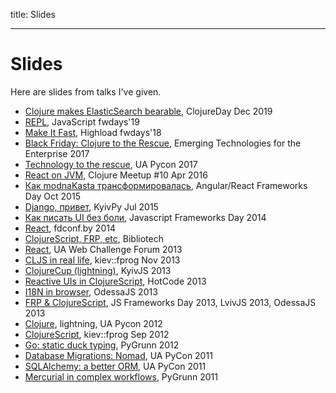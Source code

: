 title: Slides

----

# Slides

Here are slides from talks I've given.

* [Clojure makes ElasticSearch bearable](19-12-07-clojure-es), ClojureDay Dec 2019
* [REPL](19-03-16-repl), JavaScript fwdays'19
* [Make It Fast](18-09-15-make-it-fast/), Highload fwdays'18
* <a href="17-04-18-ete/">Black Friday: Clojure to the Rescue</a>, Emerging Technologies for the Enterprise 2017
* <a href="17-04-09-tech-to-the-rescue/">Technology to the rescue</a>, UA Pycon 2017
* <a href="16-04-13-react-no-js/">React on JVM</a>, Clojure Meetup #10 Apr 2016
* <a href="15-10-04-mk-now/">Как modnaKasta трансформировалась</a>, Angular/React Frameworks Day Oct 2015
* <a href="15-07-11-django-hello/">Django, привет</a>, KyivPy Jul 2015
* <a href="14-04-26-fwdays/">Как писать UI без боли</a>, Javascript Frameworks Day 2014
* <a href="14-04-19-fdconf-react/">React</a>, fdconf.by 2014
* <a href="13-11-28-bibliotech/">ClojureScript, FRP, etc</a>, Bibliotech
* <a href="13-11-24-react/">React</a>, UA Web Challenge Forum 2013
* <a href="13-11-16-cljs-real-life/">CLJS in real life</a>, kiev::fprog Nov 2013
* <a href="clojurecup/">ClojureCup (lightning)</a>, KyivJS 2013
* <a href="frp-gui/">Reactive UIs in ClojureScript</a>, HotCode 2013
* <a href="i18n/">I18N in browser</a>, OdessaJS 2013
* <a href="frp/">FRP & ClojureScript</a>, JS Frameworks Day 2013, LvivJS 2013, OdessaJS 2013
* <a href="clojure-pycon/">Clojure</a>, lightning, UA Pycon 2012
* <a href="cljs/">ClojureScript</a>, kiev::fprog Sep 2012
* <a href="go-duck/">Go: static duck typing</a>, PyGrunn 2012
* <a href="nomad-talk/">Database Migrations: Nomad</a>, UA PyCon 2011
* <a href="sqla-talk/static/">SQLAlchemy: a better ORM</a>, UA PyCon 2011
* <a href="hgworkflow/">Mercurial in complex workflows</a>, PyGrunn 2011
